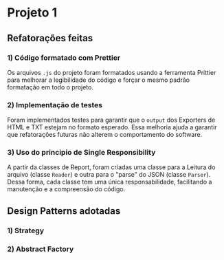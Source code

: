 # Projeto 1

## Refatorações feitas

### 1) Código formatado com Prettier

Os arquivos `.js` do projeto foram formatados usando a ferramenta Prittier para
melhorar a legibilidade do código e forçar o mesmo padrão formatação em todo o
projeto.

### 2) Implementação de testes

Foram implementados testes para garantir que o `output` dos Exporters de HTML
e TXT estejam no formato esperado. Essa melhoria ajuda a garantir que 
refatorações futuras não alterem o comportamento do software.

### 3) Uso do principio de Single Responsibility

A partir da classes de Report, foram criadas uma classe para a Leitura do arquivo 
(classe `Reader`) e outra para o "parse" do JSON (classe `Parser`). Dessa forma,
cada classe tem uma única responsabilidade, facilitando a manutenção e a
compreensão do código.

## Design Patterns adotadas

### 1) Strategy

### 2) Abstract Factory

